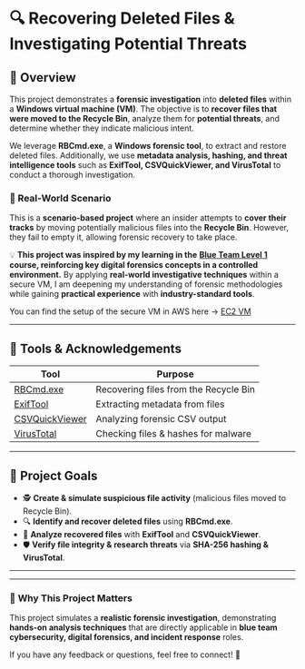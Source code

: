 # 🔍 Recovering Deleted Files & Investigating Potential Threats

## 📖 Overview
This project demonstrates a **forensic investigation** into **deleted files** within a **Windows virtual machine (VM)**. The objective is to **recover files that were moved to the Recycle Bin**, analyze them for **potential threats**, and determine whether they indicate malicious intent.

We leverage **RBCmd.exe**, a **Windows forensic tool**, to extract and restore deleted files. Additionally, we use **metadata analysis, hashing, and threat intelligence tools** such as **ExifTool, CSVQuickViewer, and VirusTotal** to conduct a thorough investigation.

### **🔹 Real-World Scenario**
This is a **scenario-based project** where an insider attempts to **cover their tracks** by moving potentially malicious files into the **Recycle Bin**. However, they fail to empty it, allowing forensic recovery to take place.

💡 **This project was inspired by my learning in the** [**Blue Team Level 1**](https://www.securityblue.team/blue-team-level-1) **course, reinforcing key digital forensics concepts in a controlled environment.** By applying **real-world investigative techniques** within a secure VM, I am deepening my understanding of forensic methodologies while gaining **practical experience** with **industry-standard tools**.

You can find the setup of the secure VM in AWS here -> [EC2 VM](https://github.com/wilbcn/DigitalForensics/blob/main/AWS-SecureVM/README.md)

---

## 🔧 Tools & Acknowledgements
| **Tool**            | **Purpose** |
|---------------------|------------|
| [RBCmd.exe](https://github.com/EricZimmerman/RBCmd) | Recovering files from the Recycle Bin |
| [ExifTool](https://exiftool.org/) | Extracting metadata from files |
| [CSVQuickViewer](https://sourceforge.net/projects/csvquickviewer/) | Analyzing forensic CSV output |
| [VirusTotal](https://www.virustotal.com/gui/home/upload) | Checking files & hashes for malware |

---

## 🎯 Project Goals
- 🕵 **Create & simulate suspicious file activity** (malicious files moved to Recycle Bin).
- 🔍 **Identify and recover deleted files** using **RBCmd.exe**.
- 📝 **Analyze recovered files** with **ExifTool** and **CSVQuickViewer**.
- 🛡 **Verify file integrity & research threats** via **SHA-256 hashing & VirusTotal**.

---


---

### 📌 **Why This Project Matters**
This project simulates a **realistic forensic investigation**, demonstrating **hands-on analysis techniques** that are directly applicable in **blue team cybersecurity, digital forensics, and incident response** roles.

If you have any feedback or questions, feel free to connect! 🚀
